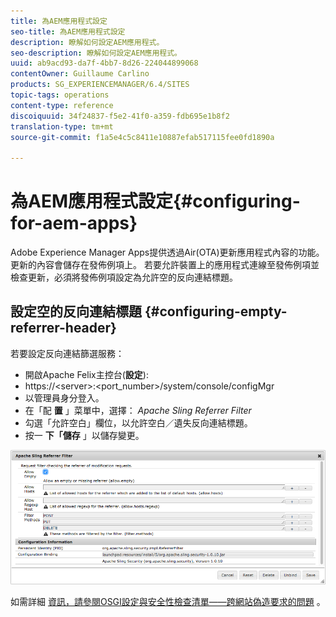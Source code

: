 ```yaml
---
title: 為AEM應用程式設定
seo-title: 為AEM應用程式設定
description: 瞭解如何設定AEM應用程式。
seo-description: 瞭解如何設定AEM應用程式。
uuid: ab9acd93-da7f-4bb7-8d26-224044899068
contentOwner: Guillaume Carlino
products: SG_EXPERIENCEMANAGER/6.4/SITES
topic-tags: operations
content-type: reference
discoiquuid: 34f24837-f5e2-41f0-a359-fdb695e1b8f2
translation-type: tm+mt
source-git-commit: f1a5e4c5c8411e10887efab517115fee0fd1890a

---
```



# 為AEM應用程式設定{#configuring-for-aem-apps}

Adobe Experience Manager Apps提供透過Air(OTA)更新應用程式內容的功能。 更新的內容會儲存在發佈例項上。 若要允許裝置上的應用程式連線至發佈例項並檢查更新，必須將發佈例項設定為允許空的反向連結標題。

## 設定空的反向連結標題 {#configuring-empty-referrer-header}

若要設定反向連結篩選服務：

* 開啟Apache Felix主控台(**設定**):
* https://&lt;server>:&lt;port_number>/system/console/configMgr
* 以管理員身分登入。
* 在「配 **置** 」菜單中，選擇： *Apache Sling Referrer Filter*
* 勾選「允許空白」欄位，以允許空白／遺失反向連結標題。
* 按一 **下「儲存** 」以儲存變更。

![chlimage_1-58](assets/chlimage_1-58.png)

如需詳細 [資訊，請參閱OSGI設定](/help/sites-deploying/osgi-configuration-settings.md)[與安全性檢查清單——跨網站偽造要求的問題](/help/sites-administering/security-checklist.md#protect-against-cross-site-request-forgery) 。
